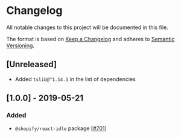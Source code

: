 # Changelog

All notable changes to this project will be documented in this file.

The format is based on [Keep a Changelog](http://keepachangelog.com/en/1.0.0/)
and adheres to [Semantic Versioning](http://semver.org/spec/v2.0.0.html).

## [Unreleased]

- Added `tslib@^1.14.1` in the list of dependencies

## [1.0.0] - 2019-05-21

### Added

- `@shopify/react-idle` package [[#701](https://github.com/Shopify/quilt/pull/701)]
